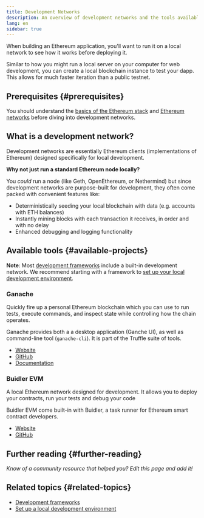 ```yaml
---
title: Development Networks
description: An overview of development networks and the tools available to help build Ethereum applications.
lang: en
sidebar: true
---
```


When building an Ethereum application, you'll want to run it on a local network to see how it works before deploying it.

Similar to how you might run a local server on your computer for web development, you can create a local blockchain instance to test your dapp. This allows for much faster iteration than a public testnet.

## Prerequisites {#prerequisites}

You should understand the [basics of the Ethereum stack](/developers/docs/ethereum-stack/) and [Ethereum networks](/developers/docs/networks/) before diving into development networks.

## What is a development network?

Development networks are essentially Ethereum clients (implementations of Ethereum) designed specifically for local development.

**Why not just run a standard Ethereum node locally?**

You _could_ run a node (like Geth, OpenEthereum, or Nethermind) but since development networks are purpose-built for development, they often come packed with convenient features like:

- Deterministically seeding your local blockchain with data (e.g. accounts with ETH balances)
- Instantly mining blocks with each transaction it receives, in order and with no delay
- Enhanced debugging and logging functionality

## Available tools {#available-projects}

**Note**: Most [development frameworks](/developers/docs/frameworks/) include a built-in development network. We recommend starting with a framework to [set up your local development environment](/developers/local-environment/).

### Ganache

Quickly fire up a personal Ethereum blockchain which you can use to run tests, execute commands, and inspect state while controlling how the chain operates.

Ganache provides both a a desktop application (Ganche UI), as well as command-line tool (`ganache-cli`). It is part of the Truffle suite of tools.

- [Website](https://www.trufflesuite.com/ganache)
- [GitHub](https://github.com/trufflesuite/ganache)
- [Documentation](https://www.trufflesuite.com/docs/ganache/overview)

### Buidler EVM

A local Ethereum network designed for development. It allows you to deploy your contracts, run your tests and debug your code

Buidler EVM come built-in with Buidler, a task runner for Ethereum smart contract developers.

- [Website](https://buidler.dev/)
- [GitHub](https://github.com/nomiclabs/buidler)

## Further reading {#further-reading}

_Know of a community resource that helped you? Edit this page and add it!_

## Related topics {#related-topics}

- [Development frameworks](/developers/docs/frameworks/)
- [Set up a local development environment](/developers/local-environment/)

